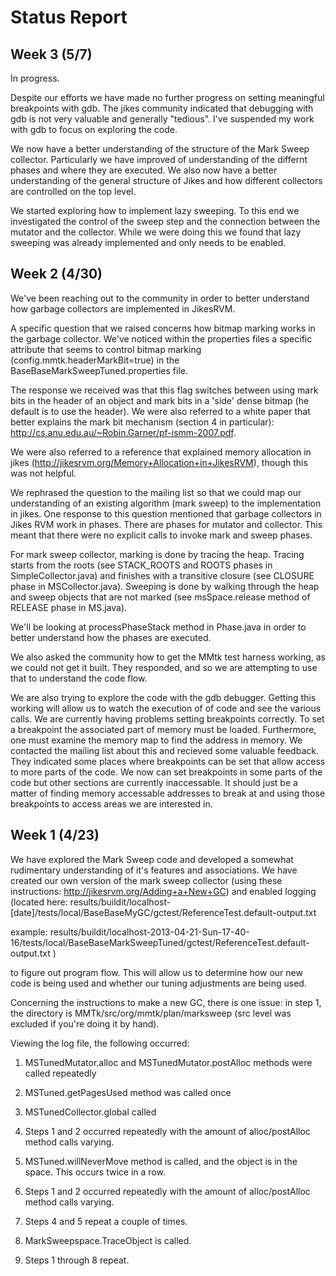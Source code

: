 Status Report
=============

Week 3 (5/7)
------------
In progress.

Despite our efforts we have made no further progress on setting meaningful breakpoints with gdb. The jikes community indicated that debugging with gdb is not very valuable and generally "tedious". I've suspended my work with gdb to focus on exploring the code.

We now have a better understanding of the structure of the Mark Sweep collector. Particularly we have improved of understanding of the differnt phases and where they are executed. We also now have a better understanding of the general structure of Jikes and how different collectors are controlled on the top level.

We started exploring how to implement lazy sweeping. To this end we investigated the control of the sweep step and the connection between the mutator and the collector. While we were doing this we found that lazy sweeping was already implemented and only needs to be enabled.

Week 2 (4/30)
-------------
We've been reaching out to the community in order to better understand how garbage collectors are implemented in JikesRVM.

A specific question that we raised concerns how bitmap marking works in the garbage collector. We've noticed within the properties files a specific attribute that seems to control bitmap marking (config.mmtk.headerMarkBit=true) in the BaseBaseMarkSweepTuned.properties file.

The response we received was that this flag switches between using mark bits in the header of an object and mark bits in a 'side' dense bitmap (he default is to use the header). We were also referred to a white paper that better explains the mark bit mechanism (section 4 in particular): http://cs.anu.edu.au/~Robin.Garner/pf-ismm-2007.pdf.

We were also referred to a reference that explained memory allocation in jikes (http://jikesrvm.org/Memory+Allocation+in+JikesRVM), though this was not helpful.

We rephrased the question to the mailing list so that we could map our understanding of an existing algorithm (mark sweep) to the implementation in jikes. One response to this question mentioned that garbage collectors in Jikes RVM work in phases. There are phases for mutator and collector. This meant that there were no explicit calls to invoke mark and sweep phases.

For mark sweep collector, marking is done by tracing the heap. Tracing starts from the roots (see STACK_ROOTS and ROOTS phases in SimpleCollector.java) and finishes with a transitive closure (see CLOSURE phase in MSCollector.java). Sweeping is done by walking through the heap and sweep objects that are not marked (see msSpace.release method of RELEASE phase in MS.java).

We'll be looking at processPhaseStack method in Phase.java in order to better understand how the phases are executed.

We also asked the community how to get the MMtk test harness working, as we could not get it built. They responded, and so we are attempting to use that to understand the code flow.

We are also trying to explore the code with the gdb debugger. Getting this working will allow us to watch the execution of of code and see the various calls. We are currently having problems setting breakpoints correctly. To set a breakpoint the associated part of memory must be loaded. Furthermore, one must examine the memory map to find the address in memory. We contacted the mailing list about this and recieved some valuable feedback. They indicated some places where breakpoints can be set that allow access to more parts of the code. We now can set breakpoints in some parts of the code but other sections are currently inaccessable. It should just be a matter of finding memory accessable addresses to break at and using those breakpoints to access areas we are interested in.



Week 1 (4/23)
-------------

We have explored the Mark Sweep code and developed a somewhat rudimentary understanding of it's features and associations. We have created our own version of the mark sweep collector (using these instructions: http://jikesrvm.org/Adding+a+New+GC) and enabled logging (located here: results/buildit/localhost-[date]/tests/local/BaseBaseMyGC/gctest/ReferenceTest.default-output.txt

example: results/buildit/localhost-2013-04-21-Sun-17-40-16/tests/local/BaseBaseMarkSweepTuned/gctest/ReferenceTest.default-output.txt )

to figure out program flow. This will allow us to determine how our new code is being used and whether our tuning adjustments are being used.

Concerning the instructions to make a new GC, there is one issue: in step 1, the directory is MMTk/src/org/mmtk/plan/marksweep (src level was excluded if you're doing it by hand).

Viewing the log file, the following occurred:

1. MSTunedMutator.alloc and MSTunedMutator.postAlloc methods were called repeatedly

2. MSTuned.getPagesUsed method was called once

3. MSTunedCollector.global called

4. Steps 1 and 2 occurred repeatedly with the amount of alloc/postAlloc method calls varying.

5. MSTuned.willNeverMove method is called, and the object is in the space. This occurs twice in a row.

6. Steps 1 and 2 occurred repeatedly with the amount of alloc/postAlloc method calls varying.

7. Steps 4 and 5 repeat a couple of times.

8. MarkSweepspace.TraceObject is called.

9. Steps 1 through 8 repeat.
